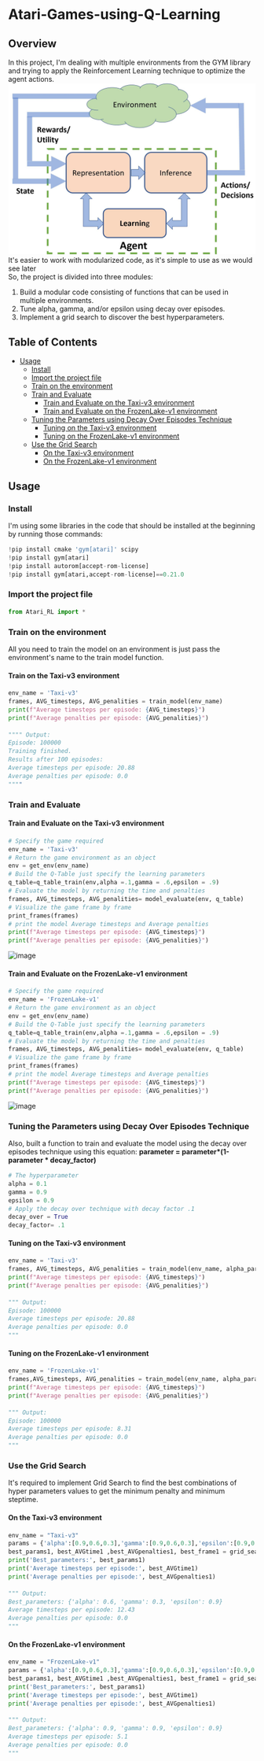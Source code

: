 # Atari-Games-using-Q-Learning

## Overview
In this project, I'm dealing with multiple environments from the GYM library and trying to apply the Reinforcement Learning technique to optimize the agent actions.
<br>
![RL_AgentModel](Image/RL_AgentModel.jpg)
<br>
It's easier to work with modularized code, as it's simple to use as we would see later
<br> So, the project is divided into three modules:
1) Build a modular code consisting of functions that can be used in multiple environments.
2) Tune alpha, gamma, and/or epsilon using decay over episodes.
3) Implement a grid search to discover the best hyperparameters.


## Table of Contents
- [Usage](#Usage)
  - [Install](#Install)
  - [Import the project file](#Import-the-project-file)
  - [Train on the environment](#Train-on-the-environment)
  - [Train and Evaluate](#Train-and-Evaluate)
    - [Train and Evaluate on the Taxi-v3 environment](#Train-and-Evaluate-on-the-Taxi-v3-environment)
    - [Train and Evaluate on the FrozenLake-v1 environment](#Train-and-Evaluate-on-the-FrozenLake-v1-environment)
  - [Tuning the Parameters using Decay Over Episodes Technique](#Tuning-the-Parameters-using-Decay-Over-Episodes-Technique)
    - [Tuning on the Taxi-v3 environment](#Tuning-on-the-Taxi-v3-environment)
    - [Tuning on the FrozenLake-v1 environment](#Tuning-on-the-FrozenLake-v1-environment)
  - [Use the Grid Search](#Use-the-Grid-Search)
    - [On the Taxi-v3 environment](#On-the-Taxi-v3-environment)
    - [On the FrozenLake-v1 environment](#On-the-FrozenLake-v1-environment)

## Usage
### Install 
I'm using some libraries in the code that should be installed at the beginning by running those commands:
```python
!pip install cmake 'gym[atari]' scipy
!pip install gym[atari]
!pip install autorom[accept-rom-license]
!pip install gym[atari,accept-rom-license]==0.21.0
```
### Import the project file
```Python
from Atari_RL import *
```

### Train on the environment
All you need to train the model on an environment is just pass the environment's name to the train model function.
#### Train on the Taxi-v3 environment
```python
env_name = 'Taxi-v3'
frames, AVG_timesteps, AVG_penalities = train_model(env_name)
print(f"Average timesteps per episode: {AVG_timesteps}")
print(f"Average penalties per episode: {AVG_penalities}")

"""" Output:
Episode: 100000
Training finished.
Results after 100 episodes:
Average timesteps per episode: 20.88
Average penalties per episode: 0.0
""""
```

### Train and Evaluate
#### Train and Evaluate on the Taxi-v3 environment
```python
# Specify the game required
env_name = 'Taxi-v3'
# Return the game environment as an object
env = get_env(env_name)
# Build the Q-Table just specify the learning parameters
q_table=q_table_train(env,alpha =.1,gamma = .6,epsilon = .9)
# Evaluate the model by returning the time and penalties
frames, AVG_timesteps, AVG_penalities= model_evaluate(env, q_table)
# Visualize the game frame by frame
print_frames(frames)
# print the model Average timesteps and Average penalties
print(f"Average timesteps per episode: {AVG_timesteps}")
print(f"Average penalties per episode: {AVG_penalities}")
```
![image](https://drive.google.com/uc?export=view&id=1JbugSE2wC18DotytdMyA4Pmr1Q55OOSD)
#### Train and Evaluate on the FrozenLake-v1 environment
```python
# Specify the game required
env_name = 'FrozenLake-v1'
# Return the game environment as an object
env = get_env(env_name)
# Build the Q-Table just specify the learning parameters
q_table=q_table_train(env,alpha =.1,gamma = .6,epsilon = .9)
# Evaluate the model by returning the time and penalties
frames, AVG_timesteps, AVG_penalities= model_evaluate(env, q_table)
# Visualize the game frame by frame
print_frames(frames)
# print the model Average timesteps and Average penalties
print(f"Average timesteps per episode: {AVG_timesteps}")
print(f"Average penalties per episode: {AVG_penalities}")
```
![image](https://drive.google.com/uc?export=view&id=1Fm7yM5W32CfrSZSCvIGdqrAytuY4Ocpb)


### Tuning the Parameters using Decay Over Episodes Technique
Also, built a function to train and evaluate the model using the decay over episodes technique using this equation: **parameter = parameter\*(1-parameter \* decay_factor)**
```python
# The hyperparameter
alpha = 0.1
gamma = 0.9
epsilon = 0.9
# Apply the decay over technique with decay factor .1
decay_over = True
decay_factor= .1
```
#### Tuning on the Taxi-v3 environment
```python
env_name = 'Taxi-v3'
frames, AVG_timesteps, AVG_penalities = train_model(env_name, alpha_para = alpha, gamma_para =gamma, epsilon_para = epsilon,decay_over=decay_over,decay_factor=decay_factor)
print(f"Average timesteps per episode: {AVG_timesteps}")
print(f"Average penalties per episode: {AVG_penalities}")

""" Output:
Episode: 100000
Average timesteps per episode: 20.88
Average penalties per episode: 0.0
"""
```
#### Tuning on the FrozenLake-v1 environment
```python
env_name = 'FrozenLake-v1'
frames,AVG_timesteps, AVG_penalities = train_model(env_name, alpha_para = 0.1, gamma_para = 0.6, epsilon_para = 0.9,decay_over=True,decay_factor=.1)
print(f"Average timesteps per episode: {AVG_timesteps}")
print(f"Average penalties per episode: {AVG_penalities}")

""" Output:
Episode: 100000
Average timesteps per episode: 8.31
Average penalties per episode: 0.0
"""
```

### Use the Grid Search
It's required to implement Grid Search to find the best combinations of hyper parameters values to get the minimum penalty and minimum steptime.

#### On the Taxi-v3 environment
```python
env_name = "Taxi-v3"
params = {'alpha':[0.9,0.6,0.3],'gamma':[0.9,0.6,0.3],'epsilon':[0.9,0.6,0.3]}
best_params1, best_AVGtime1 ,best_AVGpenalties1, best_frame1 = grid_search(env_name=env_name,parameters=params,decay_over=False,decay_factor=.1)
print('Best_parameters:', best_params1)
print('Average timesteps per episode:', best_AVGtime1)
print('Average penalties per episode:', best_AVGpenalties1)

""" Output:
Best_parameters: {'alpha': 0.6, 'gamma': 0.3, 'epsilon': 0.9}
Average timesteps per episode: 12.43
Average penalties per episode: 0.0
"""
```
#### On the FrozenLake-v1 environment
```python
env_name = "FrozenLake-v1"
params = {'alpha':[0.9,0.6,0.3],'gamma':[0.9,0.6,0.3],'epsilon':[0.9,0.6,0.3]}
best_params1, best_AVGtime1 ,best_AVGpenalties1, best_frame1 = grid_search(env_name=env_name,parameters=params,decay_over=False,decay_factor=.1)
print('Best_parameters:', best_params1)
print('Average timesteps per episode:', best_AVGtime1)
print('Average penalties per episode:', best_AVGpenalties1)

""" Output:
Best_parameters: {'alpha': 0.9, 'gamma': 0.9, 'epsilon': 0.9}
Average timesteps per episode: 5.1
Average penalties per episode: 0.0
"""
```